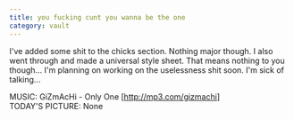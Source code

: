 ```yaml
---
title: you fucking cunt you wanna be the one
category: vault
---
```


I've added some shit to the chicks section. Nothing major though. I also went
through and made a universal style sheet. That means nothing to you though...
I'm planning on working on the uselessness shit soon. I'm sick of talking...

MUSIC: GiZmAcHi - Only One [<http://mp3.com/gizmachi>]  
TODAY'S PICTURE: None
